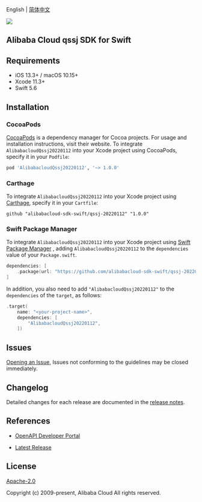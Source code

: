 English | [简体中文](README-CN.md)

![](https://aliyunsdk-pages.alicdn.com/icons/AlibabaCloud.svg)

## Alibaba Cloud qssj SDK for Swift

## Requirements

- iOS 13.3+ / macOS 10.15+
- Xcode 11.3+
- Swift 5.6

## Installation

### CocoaPods

[CocoaPods](https://cocoapods.org) is a dependency manager for Cocoa projects. For usage and installation instructions, visit their website. To integrate `AlibabacloudQssj20220112` into your Xcode project using CocoaPods, specify it in your `Podfile`:

```ruby
pod 'AlibabacloudQssj20220112', '~> 1.0.0'
```

### Carthage

To integrate `AlibabacloudQssj20220112` into your Xcode project using [Carthage](https://github.com/Carthage/Carthage), specify it in your `Cartfile`:

```ogdl
github "alibabacloud-sdk-swift/qssj-20220112" "1.0.0"
```

### Swift Package Manager

To integrate `AlibabacloudQssj20220112` into your Xcode project using [Swift Package Manager](https://swift.org/package-manager/) , adding `AlibabacloudQssj20220112` to the `dependencies` value of your `Package.swift`.

```swift
dependencies: [
    .package(url: "https://github.com/alibabacloud-sdk-swift/qssj-20220112.git", from: "1.0.0")
]
```

In addition, you also need to add `"AlibabacloudQssj20220112"` to the `dependencies` of the `target`, as follows:

```swift
.target(
    name: "<your-project-name>",
    dependencies: [
        "AlibabacloudQssj20220112",
    ])
```

## Issues

[Opening an Issue](https://github.com/alibabacloud-sdk-swift/qssj-20220112/issues/new), Issues not conforming to the guidelines may be closed immediately.

## Changelog

Detailed changes for each release are documented in the [release notes](./ChangeLog.txt).

## References

* [OpenAPI Developer Portal](https://next.api.alibabacloud.com/home)
- [Latest Release](https://github.com/alibabacloud-sdk-swift/qssj-20220112)

## License

[Apache-2.0](http://www.apache.org/licenses/LICENSE-2.0)

Copyright (c) 2009-present, Alibaba Cloud All rights reserved.
